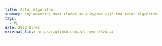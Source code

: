 ```yaml
---
title: Astar Algorithm
summary: Implementing Maze Finder as a Pygame with the Astar algorithm
tags:
  - ML
date: 2022-01-01
external_link: https://github.com/zzl-hyun/2024_AI

---
```

